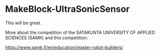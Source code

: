 # MakeBlock-UltraSonicSensor

This will be great.

More about the competition of the SATAKUNTA UNIVERSITY OF APPLIED SCIENCES (SAMK) and this competition: 

https://www.samk.fi/en/education/master-robot-builders/
